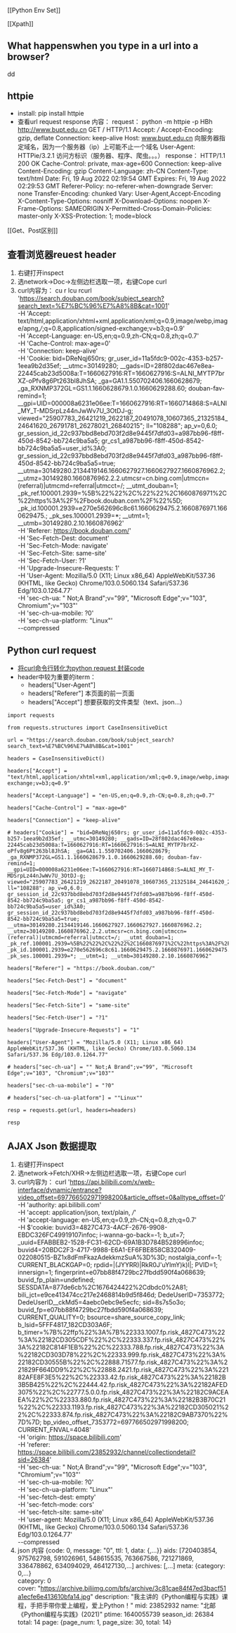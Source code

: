 [[Python Env Set]]

[[Xpath]]


## What happenswhen you type in a url into a browser?

dd

## httpie
- install: pip install httpie
- 查看url request response 内容：
         request：
			python -m httpie -p HBh http://www.bupt.edu.cn
			GET / HTTP/1.1
			Accept: */*
			Accept-Encoding: gzip, deflate
			Connection: keep-alive
			Host: www.bupt.edu.cn      向服务器指定域名，因为一个服务器（ip）上可能不止一个域名
			User-Agent: HTTPie/3.2.1  访问方标识（服务器、程序、爬虫。。。）
		response：
			HTTP/1.1 200 OK
			Cache-Control: private, max-age=600
			Connection: keep-alive
			Content-Encoding: gzip
			Content-Language: zh-CN
			Content-Type: text/html
			Date: Fri, 19 Aug 2022 02:19:54 GMT
			Expires: Fri, 19 Aug 2022 02:29:53 GMT
			Referer-Policy: no-referer-when-downgrade
			Server: none
			Transfer-Encoding: chunked
			Vary: User-Agent,Accept-Encoding
			X-Content-Type-Options: nosniff
			X-Download-Options: noopen
			X-Frame-Options: SAMEORIGIN
			X-Permitted-Cross-Domain-Policies: master-only
			X-XSS-Protection: 1; mode=block
			
[[Get、Post区别]]


## 查看浏览器reuest header
1. 右键打开inspect
2. 选network->Doc->左侧边栏选取一项，右键Cope curl
3.	curl内容为：
	cu r lcu rcurl 'https://search.douban.com/book/subject_search?search_text=%E7%BC%96%E7%A8%8B&cat=1001' \
	  -H 'Accept: text/html,application/xhtml+xml,application/xml;q=0.9,image/webp,image/apng,*/*;q=0.8,application/signed-exchange;v=b3;q=0.9' \
	  -H 'Accept-Language: en-US,en;q=0.9,zh-CN;q=0.8,zh;q=0.7' \
	  -H 'Cache-Control: max-age=0' \
	  -H 'Connection: keep-alive' \
	  -H 'Cookie: bid=DReNqj650rs; gr_user_id=11a5fdc9-002c-4353-b257-1eea9b2d35ef; __utmc=30149280; __gads=ID=28f802dac467e8ea-22445cab23d5008a:T=1660627916:RT=1660627916:S=ALNI_MYTP7brXZ-oPfv8g6Pt263bl8JhSA; _ga=GA1.1.550702406.1660628679; _ga_RXNMP372GL=GS1.1.1660628679.1.0.1660629288.60; douban-fav-remind=1; __gpi=UID=000008a6231e06ee:T=1660627916:RT=1660714868:S=ALNI_MY_T-MDSrpLz44nJwWv7U_3OtDJ-g; viewed="25907783_26421219_2622187_20491078_10607365_21325184_24641620_26791781_26278021_26840215"; ll="108288"; ap_v=0,6.0; gr_session_id_22c937bbd8ebd703f2d8e9445f7dfd03=a987bb96-f8ff-450d-8542-bb724c9ba5a5; gr_cs1_a987bb96-f8ff-450d-8542-bb724c9ba5a5=user_id%3A0; gr_session_id_22c937bbd8ebd703f2d8e9445f7dfd03_a987bb96-f8ff-450d-8542-bb724c9ba5a5=true; __utma=30149280.2134419146.1660627927.1660627927.1660876962.2; __utmz=30149280.1660876962.2.2.utmcsr=cn.bing.com|utmccn=(referral)|utmcmd=referral|utmcct=/; __utmt_douban=1; _pk_ref.100001.2939=%5B%22%22%2C%22%22%2C1660876971%2C%22https%3A%2F%2Fbook.douban.com%2F%22%5D; _pk_id.100001.2939=e270e562696c8c61.1660629475.2.1660876971.1660629475.; _pk_ses.100001.2939=*; __utmt=1; __utmb=30149280.2.10.1660876962' \
	  -H 'Referer: https://book.douban.com/' \
	  -H 'Sec-Fetch-Dest: document' \
	  -H 'Sec-Fetch-Mode: navigate' \
	  -H 'Sec-Fetch-Site: same-site' \
	  -H 'Sec-Fetch-User: ?1' \
	  -H 'Upgrade-Insecure-Requests: 1' \
	  -H 'User-Agent: Mozilla/5.0 (X11; Linux x86_64) AppleWebKit/537.36 (KHTML, like Gecko) Chrome/103.0.5060.134 Safari/537.36 Edg/103.0.1264.77' \
	  -H 'sec-ch-ua: " Not;A Brand";v="99", "Microsoft Edge";v="103", Chromium";v="103"' \
	  -H 'sec-ch-ua-mobile: ?0' \
	  -H 'sec-ch-ua-platform: "Linux"' \
	  --compressed

## Python curl request
- [将curl命令行转化为python request 封装code](https://reqbin.com/req/python/c-xgafmluu/convert-curl-to-python-requests)
- header中较为重要的iterm：
	- headers["User-Agent"]
	-  headers["Referer"]   本页面的前一页面
	-  headers["Accept"]   想要获取的文件类型（text、json...）

```
import requests

from requests.structures import CaseInsensitiveDict

url = "https://search.douban.com/book/subject_search?search_text=%E7%BC%96%E7%A8%8B&cat=1001"

headers = CaseInsensitiveDict()

headers["Accept"] = "text/html,application/xhtml+xml,application/xml;q=0.9,image/webp,image/apng,*/*;q=0.8,application/signed-exchange;v=b3;q=0.9"

headers["Accept-Language"] = "en-US,en;q=0.9,zh-CN;q=0.8,zh;q=0.7"

headers["Cache-Control"] = "max-age=0"

headers["Connection"] = "keep-alive"

# headers["Cookie"] = "bid=DReNqj650rs; gr_user_id=11a5fdc9-002c-4353-b257-1eea9b2d35ef; __utmc=30149280; __gads=ID=28f802dac467e8ea-22445cab23d5008a:T=1660627916:RT=1660627916:S=ALNI_MYTP7brXZ-oPfv8g6Pt263bl8JhSA; _ga=GA1.1.550702406.1660628679; _ga_RXNMP372GL=GS1.1.1660628679.1.0.1660629288.60; douban-fav-remind=1; __gpi=UID=000008a6231e06ee:T=1660627916:RT=1660714868:S=ALNI_MY_T-MDSrpLz44nJwWv7U_3OtDJ-g; viewed="25907783_26421219_2622187_20491078_10607365_21325184_24641620_26791781_26278021_26840215"; ll="108288"; ap_v=0,6.0; gr_session_id_22c937bbd8ebd703f2d8e9445f7dfd03=a987bb96-f8ff-450d-8542-bb724c9ba5a5; gr_cs1_a987bb96-f8ff-450d-8542-bb724c9ba5a5=user_id%3A0; gr_session_id_22c937bbd8ebd703f2d8e9445f7dfd03_a987bb96-f8ff-450d-8542-bb724c9ba5a5=true; __utma=30149280.2134419146.1660627927.1660627927.1660876962.2; __utmz=30149280.1660876962.2.2.utmcsr=cn.bing.com|utmccn=(referral)|utmcmd=referral|utmcct=/; __utmt_douban=1; _pk_ref.100001.2939=%5B%22%22%2C%22%22%2C1660876971%2C%22https%3A%2F%2Fbook.douban.com%2F%22%5D; _pk_id.100001.2939=e270e562696c8c61.1660629475.2.1660876971.1660629475.; _pk_ses.100001.2939=*; __utmt=1; __utmb=30149280.2.10.1660876962"

headers["Referer"] = "https://book.douban.com/"

headers["Sec-Fetch-Dest"] = "document"

headers["Sec-Fetch-Mode"] = "navigate"

headers["Sec-Fetch-Site"] = "same-site"

headers["Sec-Fetch-User"] = "?1"

headers["Upgrade-Insecure-Requests"] = "1"

headers["User-Agent"] = "Mozilla/5.0 (X11; Linux x86_64) AppleWebKit/537.36 (KHTML, like Gecko) Chrome/103.0.5060.134 Safari/537.36 Edg/103.0.1264.77"

# headers["sec-ch-ua"] = "" Not;A Brand";v="99", "Microsoft Edge";v="103", "Chromium";v="103""

headers["sec-ch-ua-mobile"] = "?0"

# headers["sec-ch-ua-platform"] = ""Linux""

resp = requests.get(url, headers=headers)

resp 
```
## AJAX Json 数据提取

1. 右键打开inspect
2. 选network->Fetch/XHR->左侧边栏选取一项，右键Cope curl
3.	curl内容为：
	curl 'https://api.bilibili.com/x/web-interface/dynamic/entrance?video_offset=697766502971998200&article_offset=0&alltype_offset=0' \
  -H 'authority: api.bilibili.com' \
  -H 'accept: application/json, text/plain, */*' \
  -H 'accept-language: en-US,en;q=0.9,zh-CN;q=0.8,zh;q=0.7' \
  -H $'cookie: buvid3=4827C473-4ACF-2676-9908-EBDC326FC49919107infoc; i-wanna-go-back=-1; b_ut=7; _uuid=EFABBEB2-1528-FC31-62CD-69A1B3D784B528996infoc; buvid4=20BDC2F3-4717-9988-E6A1-EF6FBE858CB320409-022080515-BZ1x8dFmFkazAdekkmzSuA%3D%3D; nostalgia_conf=-1; CURRENT_BLACKGAP=0; rpdid=|(JYYRR)|RkR0J\'uYlmY)k)l|; PVID=1; innersign=1; fingerprint=e07bb88f4729bc27fbdd590f4a068639; buvid_fp_plain=undefined; SESSDATA=877de6cb%2C1676424422%2Cdbdc0%2A81; bili_jct=e9ce413474cc217e2468814b9d5f846d; DedeUserID=7353772; DedeUserID__ckMd5=4aebc0ebc9e5ecfc; sid=8s7s5o3o; buvid_fp=e07bb88f4729bc27fbdd590f4a068639; CURRENT_QUALITY=0; bsource=share_source_copy_link; b_lsid=5FFF4817_182CD303A6F; b_timer=%7B%22ffp%22%3A%7B%22333.1007.fp.risk_4827C473%22%3A%22182CD305CDF%22%2C%22333.337.fp.risk_4827C473%22%3A%22182C814F1EB%22%2C%22333.788.fp.risk_4827C473%22%3A%22182CD303D78%22%2C%22333.999.fp.risk_4827C473%22%3A%22182CD30555B%22%2C%22888.71577.fp.risk_4827C473%22%3A%221829F664DD9%22%2C%22888.2421.fp.risk_4827C473%22%3A%22182AFE8F3E5%22%2C%22333.42.fp.risk_4827C473%22%3A%22182B3B5B425%22%2C%22444.42.fp.risk_4827C473%22%3A%22182AFED3075%22%2C%22777.5.0.0.fp.risk_4827C473%22%3A%22182C9ACEAEA%22%2C%22333.880.fp.risk_4827C473%22%3A%22182B3B70C21%22%2C%22333.1193.fp.risk_4827C473%22%3A%22182CD305021%22%2C%22333.874.fp.risk_4827C473%22%3A%22182C9AB7370%22%7D%7D; bp_video_offset_7353772=697766502971998200; CURRENT_FNVAL=4048' \
  -H 'origin: https://space.bilibili.com' \
  -H 'referer: https://space.bilibili.com/23852932/channel/collectiondetail?sid=26384' \
  -H 'sec-ch-ua: " Not;A Brand";v="99", "Microsoft Edge";v="103", "Chromium";v="103"' \
  -H 'sec-ch-ua-mobile: ?0' \
  -H 'sec-ch-ua-platform: "Linux"' \
  -H 'sec-fetch-dest: empty' \
  -H 'sec-fetch-mode: cors' \
  -H 'sec-fetch-site: same-site' \
  -H 'user-agent: Mozilla/5.0 (X11; Linux x86_64) AppleWebKit/537.36 (KHTML, like Gecko) Chrome/103.0.5060.134 Safari/537.36 Edg/103.0.1264.77' \
  --compressed
4. json 内容
	{code: 0, message: "0", ttl: 1, data: {,…}}
	aids: [720403854, 975762798, 591026961, 548615535, 763667586, 721271869, 336478862, 634094029, 464127130,…]
	archives: [,…]
	meta: {category: 0,…}	
	category: 0
	cover: "https://archive.biliimg.com/bfs/archive/3c81cae84f47ed3bacf51a1ecfe6e413610bfa14.jpg"
	description: "我主讲的《Python编程与实践》课程，手把手带你爱上编程，爱上Python！"
	mid: 23852932
	name: "北邮《Python编程与实践》(2021)"
	ptime: 1640055739
	season_id: 26384
	total: 14
	page: {page_num: 1, page_size: 30, total: 14}
	
	